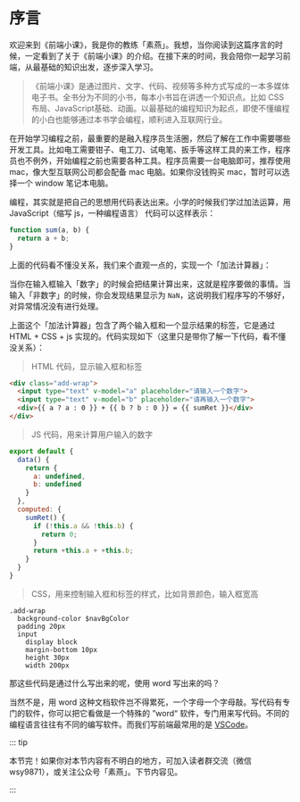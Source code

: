 # 序言

欢迎来到《前端小课》，我是你的教练「素燕」。我想，当你阅读到这篇序言的时候，一定看到了关于《前端小课》的介绍。在接下来的时间，我会陪你一起学习前端，从最基础的知识出发，逐步深入学习。

> 《前端小课》是通过图片、文字、代码、视频等多种方式写成的一本多媒体电子书。全书分为不同的小书，每本小书旨在讲透一个知识点。比如 CSS布局、JavaScript基础、动画。以最基础的编程知识为起点，即使不懂编程的小白也能够通过本书学会编程，顺利进入互联网行业。

在开始学习编程之前，最重要的是融入程序员生活圈，然后了解在工作中需要哪些开发工具。比如电工需要钳子、电工刀、试电笔、扳手等这样工具的来工作，程序员也不例外，开始编程之前也需要各种工具。程序员需要一台电脑即可，推荐使用 mac，像大型互联网公司都会配备 mac 电脑。如果你没钱购买 mac，暂时可以选择一个 window 笔记本电脑。

编程，其实就是把自己的思想用代码表达出来。小学的时候我们学过加法运算，用 JavaScript（缩写 js，一种编程语言） 代码可以这样表示：

```js
function sum(a, b) {
  return a + b;
}
```

上面的代码看不懂没关系，我们来个直观一点的，实现一个「加法计算器」：

<Sum></Sum>

当你在输入框输入「数字」的时候会把结果计算出来，这就是程序要做的事情。当输入「非数字」的时候，你会发现结果显示为 `NaN`，这说明我们程序写的不够好，对异常情况没有进行处理。

上面这个「加法计算器」包含了两个输入框和一个显示结果的标签，它是通过 HTML + CSS + js 实现的。代码实现如下（这里只是带你了解一下代码，看不懂没关系）：

> HTML 代码，显示输入框和标签

```html
<div class="add-wrap">
  <input type="text" v-model="a" placeholder="请输入一个数字">
  <input type="text" v-model="b" placeholder="请再输入一个数字">
  <div>{{ a ? a : 0 }} + {{ b ? b : 0 }} = {{ sumRet }}</div>
</div>
```
> JS 代码，用来计算用户输入的数字

```js
export default {
  data() {
    return {
      a: undefined,
      b: undefined
    }
  },
  computed: {
    sumRet() {
      if (!this.a && !this.b) {
        return 0;
      }
      return +this.a + +this.b;
    }
  }
}
```

> CSS，用来控制输入框和标签的样式，比如背景颜色，输入框宽高

```stylus
.add-wrap
  background-color $navBgColor
  padding 20px
  input
    display block
    margin-bottom 10px
    height 30px
    width 200px
```

那这些代码是通过什么写出来的呢，使用 word 写出来的吗？

当然不是，用 word 这种文档软件岂不得累死，一个字母一个字母敲。写代码有专门的软件，你可以把它看做是一个特殊的 ”word“ 软件，专门用来写代码。不同的编程语言往往有不同的编写软件。而我们写前端最常用的是 [VSCode](https://code.visualstudio.com/)。

::: tip

本节完！如果你对本节内容有不明白的地方，可加入读者群交流（微信 wsy9871），或关注公众号「素燕」。下节内容见。

:::
